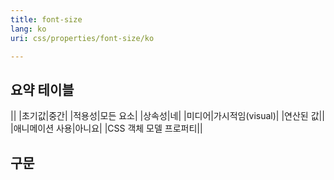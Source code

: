 ```yaml
---
title: font-size
lang: ko
uri: css/properties/font-size/ko

---
```

## <span><span id="Overview_table" class="mw-headline">요약 테이블</span><span id="headId_2" class="comment_count comments-hidden comments-fade" style="display: none;"> Add comment</span></span>

||
|초기값|중간|
|적용성|모든 요소|
|상속성|네|
|미디어|가시적임(visual)|
|연산된 값||
|애니메이션 사용|아니요|
|CSS 객체 모델 프로퍼티||

## <span><span id="Syntax" class="mw-headline">구문</span><span id="headId_3" class="comment_count comments-hidden comments-fade" style="display: none;"> Add comment</span></span>